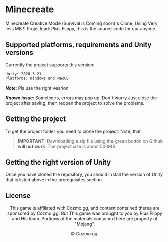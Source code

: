 # Minecreate
Minecreate Creative Mode (Survival is Coming soon)'s Clone; Using Very less MB !! Projet lead: Plus Flippy, this is the source code for our anyone.

## Supported platforms, requirements and Unity versions

Currently the project supports this version:
```
Unity: 2020.3.21
Platforms: Windows and MacOS
```

***Note***: Pls use the right vesrion 

***Known issue***: Sometimes, errors may pop up. Don't worry Just close the project after saving, then reopen the project to solve the problems.

## Getting the project

To get the project folder you need to clone the project.
Note, that 

> __IMPORTANT__: 
> Downloading a zip file using the green button on Github
> **will not work**. 
The project size is about 500MB.

## Getting the right version of Unity

Once you have cloned the repository, you should install
the version of Unity that is listed above in the prerequisites section. 

## License

<p align="center">This game is affiliated with Cozmo.gg, and content contained therea are sponsored by Cozmo.gg. But This game was brought to you by Plus Flippy and His team. Portions of the materials contained here are property of "Mojang".</p>
<p align="center">© Cozmo.gg.</p>
